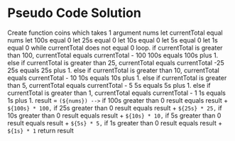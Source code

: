 # Pseudo Code Solution

Create function coins which takes 1 argument nums
    let currentTotal equal nums
    let 100s equal 0
    let 25s equal 0
    let 10s equal 0
    let 5s equal 0
    let 1s equal 0
    while currentTotal does not equal 0 loop.
        if currentTotal is greater than 100,
            currentTotal equals currentTotal - 100
            100s equals 100s plus 1.
        else if currentTotal is greater than 25,
            currentTotal equals currentTotal -25
            25s equals 25s plus 1.
        else if currentTotal is greater than 10,
            currentTotal equals currentTotal - 10
            10s equals 10s plus 1.
        else if currentTotal is greater than 5,
            currentTotal equals currentTotal - 5
            5s equals 5s plus 1.
        else if currentTotal is greater than 1,
            currentTotal equals currentTotal - 1
            1s equals 1s plus 1.
    result = `(${nums}) -->`
    if 100s greater than 0
        result equals result + `${100s} * 100,`
    if 25s greater than 0
        result equals result + `${25s} * 25,`
    if 10s greater than 0
        result equals result + `${10s} * 10,`
    if 5s greater than 0
        result equals result + `${5s} * 5,`
    if 1s greater than 0
        result equals result + `${1s} * 1`
    return result
